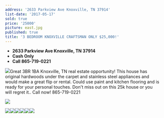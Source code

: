 ```yaml
---
address: '2633 Parkview Ave Knoxville, TN 37914'
list-date: '2017-05-17'
sold: true
price: '25000'
picture: east.jpg
published: true
title: '3 BEDROOM KNOXVILLE CRAFTSMAN ONLY $25,000!'
---
```



* **2633 Parkview Ave Knoxville, TN 37914**
* **Cash Only**
* **Call 865-719-0221**

![](/uploads/versions/img-2861---x----4032-3024x---.JPG)Great 3BR 1BA Knoxville, TN real estate opportunity! This house has original hardwoods under the carpet and stainless steel appliances and would make a great flip or rental. Could use paint and kitchen flooring and is ready for your personal touches. Don't miss out on this 25k house or you will regret it.. Call now! 865-719-0221

![](/uploads/versions/img-0913---x----4032-3024x---.JPG)

![](/uploads/versions/img-2336---x----4032-3024x---.JPG)![](/uploads/versions/img-2860---x----4032-3024x---.JPG)![](/uploads/versions/img-3569---x----4032-3024x---.JPG)![](/uploads/versions/img-6079---x----4032-3024x---.JPG)![](/uploads/versions/img-1643---x----4032-3024x---.JPG)![](/uploads/versions/img-5068---x----4032-3024x---.JPG)